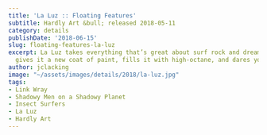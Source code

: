 ```yaml
---
title: 'La Luz :: Floating Features'
subtitle: Hardly Art &bull; released 2018-05-11
category: details
publishDate: '2018-06-15'
slug: floating-features-la-luz
excerpt: La Luz takes everything that’s great about surf rock and dreamy girl vocals,
  gives it a new coat of paint, fills it with high-octane, and dares you to keep up.
author: jclacking
image: "~/assets/images/details/2018/la-luz.jpg"
tags:
- Link Wray
- Shadowy Men on a Shadowy Planet
- Insect Surfers
- La Luz
- Hardly Art
---
```



